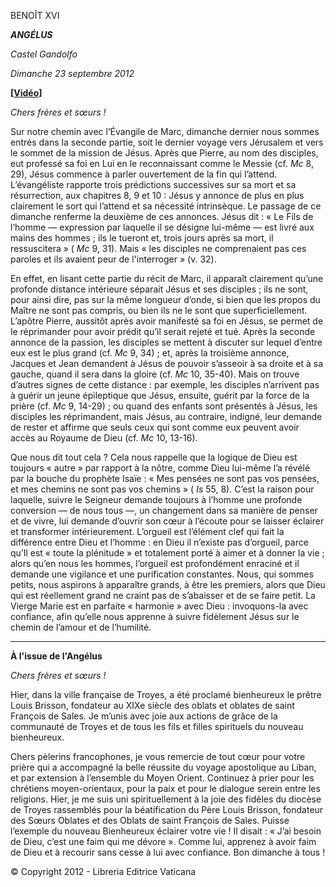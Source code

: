 BENOÎT XVI

***ANGÉLUS***

*Castel Gandolfo*

*Dimanche 23 septembre 2012*

**[****[Vidéo](https://www.youtube.com/watch?v=OrCDWG2KoXg&list=PLC9tK3J1RlaZGkT-qS3F021VSzUv-YuwO&index=23&ab_channel=TheVatican-Archive)****]**

*Chers frères et sœurs !*

Sur notre chemin avec l’Évangile de Marc, dimanche dernier nous sommes entrés dans la seconde partie, soit le dernier voyage vers Jérusalem et vers le sommet de la mission de Jésus. Après que Pierre, au nom des disciples, eut professé sa foi en Lui en le reconnaissant comme le Messie (cf. *Mc* 8, 29), Jésus commence à parler ouvertement de la fin qui l’attend. L’évangéliste rapporte trois prédictions successives sur sa mort et sa résurrection, aux chapitres 8, 9 et 10 : Jésus y annonce de plus en plus clairement le sort qui l’attend et sa nécessité intrinsèque. Le passage de ce dimanche renferme la deuxième de ces annonces. Jésus dit : « Le Fils de l’homme — expression par laquelle il se désigne lui-même — est livré aux mains des hommes ; ils le tueront et, trois jours après sa mort, il ressuscitera » ( *Mc* 9, 31). Mais « les disciples ne comprenaient pas ces paroles et ils avaient peur de l'interroger » (v. 32).

En effet, en lisant cette partie du récit de Marc, il apparaît clairement qu’une profonde distance intérieure séparait Jésus et ses disciples ; ils ne sont, pour ainsi dire, pas sur la même longueur d’onde, si bien que les propos du Maître ne sont pas compris, ou bien ils ne le sont que superficiellement. L’apôtre Pierre, aussitôt après avoir manifesté sa foi en Jésus, se permet de le réprimander pour avoir prédit qu’il serait rejeté et tué. Après la seconde annonce de la passion, les disciples se mettent à discuter sur lequel d’entre eux est le plus grand (cf. *Mc* 9, 34) ; et, après la troisième annonce, Jacques et Jean demandent à Jésus de pouvoir s’asseoir à sa droite et à sa gauche, quand il sera dans la gloire (cf. *Mc* 10, 35-40). Mais on trouve d’autres signes de cette distance : par exemple, les disciples n’arrivent pas à guérir un jeune épileptique que Jésus, ensuite, guérit par la force de la prière (cf. *Mc* 9, 14-29) ; ou quand des enfants sont présentés à Jésus, les disciples les réprimandent, mais Jésus, au contraire, indigné, leur demande de rester et affirme que seuls ceux qui sont comme eux peuvent avoir accès au Royaume de Dieu (cf. *Mc* 10, 13-16).

Que nous dit tout cela ? Cela nous rappelle que la logique de Dieu est toujours « autre » par rapport à la nôtre, comme Dieu lui-même l’a révélé par la bouche du prophète Isaïe : « Mes pensées ne sont pas vos pensées, et mes chemins ne sont pas vos chemins » ( *Is* 55, 8). C’est la raison pour laquelle, suivre le Seigneur demande toujours à l’homme une profonde conversion — de nous tous —, un changement dans sa manière de penser et de vivre, lui demande d’ouvrir son cœur à l’écoute pour se laisser éclairer et transformer intérieurement. L’orgueil est l’élément clef qui fait la différence entre Dieu et l’homme : en Dieu il n’existe pas d’orgueil, parce qu’Il est « toute la plénitude » et totalement porté à aimer et à donner la vie ; alors qu’en nous les hommes, l’orgueil est profondément enraciné et il demande une vigilance et une purification constantes. Nous, qui sommes petits, nous aspirons à apparaître grands, à être les premiers, alors que Dieu qui est réellement grand ne craint pas de s’abaisser et de se faire petit. La Vierge Marie est en parfaite « harmonie » avec Dieu : invoquons-la avec confiance, afin qu’elle nous apprenne à suivre fidèlement Jésus sur le chemin de l’amour et de l’humilité.

* * *

**À l'issue de l'Angélus**

*Chers frères et sœurs !*

Hier, dans la ville française de Troyes, a été proclamé bienheureux le prêtre Louis Brisson, fondateur au XIXe siècle des oblats et oblates de saint François de Sales. Je m’unis avec joie aux actions de grâce de la communauté de Troyes et de tous les fils et filles spirituels du nouveau bienheureux.

Chers pèlerins francophones, je vous remercie de tout cœur pour votre prière qui a accompagné la belle réussite du voyage apostolique au Liban, et par extension à l’ensemble du Moyen Orient. Continuez à prier pour les chrétiens moyen-orientaux, pour la paix et pour le dialogue serein entre les religions. Hier, je me suis uni spirituellement à la joie des fidèles du diocèse de Troyes rassemblés pour la béatification du Père Louis Brisson, fondateur des Sœurs Oblates et des Oblats de saint François de Sales. Puisse l’exemple du nouveau Bienheureux éclairer votre vie ! Il disait : « J’ai besoin de Dieu, c’est une faim qui me dévore ». Comme lui, apprenez à avoir faim de Dieu et à recourir sans cesse à lui avec confiance. Bon dimanche à tous !

© Copyright 2012 - Libreria Editrice Vaticana